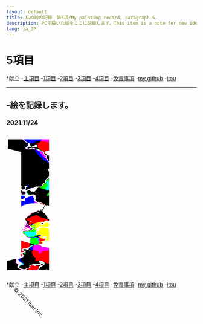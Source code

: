 ```yaml
---
layout: default
title: 私の絵の記録　第5項/My painting record, paragraph 5.
description: PCで描いた絵をここに記録します。This item is a note for new ideas.
lang: ja_JP
---
```

<hedar>
<link rel="stylesheet" href="style.css">
<h1>5項目</h1>
<p>*献立
-<a href="https://itou332.github.io/top_page/">主項目</a>
-<a href="https://itou332.github.io/">1項目</a>
-<a href="https://itou332.github.io/itou332a.github.io/">2項目</a>
-<a href="https://itou332.github.io/diary">3項目</a>
-<a href="https://itou332.github.io/today">4項目</a>
-<a href="https://itou332.github.io/Privacy-policy/">免責事項</a>
-<a href="https://github.com/itou332">my github</a>
-<a href="http://itou33good.starfree.jp/">itou</a>
</p>
</hedar>
<head>
<!-- Global site tag (gtag.js) - Google Analytics -->
<script async src="https://www.googletagmanager.com/gtag/js?id=G-REM6WSLP19"></script>
<script>
  window.dataLayer = window.dataLayer || [];
  function gtag(){dataLayer.push(arguments);}
  gtag('js', new Date());

  gtag('config', 'G-YWDRL1ZXBE');
</script>
<?xml version="1.0" encoding="UTF-8" standalone="no"?>
<!-- Created with Inkscape (http://www.inkscape.org/) -->
<!-- Favicon head tag -->
<link rel="icon" type="img/x-icon" href="./favicon.png">
<link rel="apple-touch-icon" href="./images/favicon.png" sizes="180x180">
<link rel="icon" type="image/png" href="./images/favicon.png" sizes="192x192">
<meta name="keywords" content="My painting record,記録,私">
<body>
<hr>
<h2>-絵を記録します。</h2>
<body>

<h3>2021.11/24</h3>

<svg
   width="30mm"
   height="100mm"
   viewBox="0 0 38.44514 118.95526"
   version="1.1"
   id="svg24227"
   inkscape:version="1.1 (c68e22c387, 2021-05-23)"
   sodipodi:docname="i1.svg"
   xmlns:inkscape="http://www.inkscape.org/namespaces/inkscape"
   xmlns:sodipodi="http://sodipodi.sourceforge.net/DTD/sodipodi-0.dtd"
   xmlns="http://www.w3.org/2000/svg"
   xmlns:svg="http://www.w3.org/2000/svg">
  <sodipodi:namedview
     id="namedview24229"
     pagecolor="#ffffff"
     bordercolor="#666666"
     borderopacity="1.0"
     inkscape:pageshadow="2"
     inkscape:pageopacity="0.0"
     inkscape:pagecheckerboard="0"
     inkscape:document-units="mm"
     showgrid="false"
     inkscape:zoom="0.69664703"
     inkscape:cx="276.32358"
     inkscape:cy="285.65399"
     inkscape:window-width="960"
     inkscape:window-height="986"
     inkscape:window-x="949"
     inkscape:window-y="-11"
     inkscape:window-maximized="0"
     inkscape:current-layer="layer1" />
  <defs
     id="defs24224">
    <rect
       x="406.23154"
       y="931.60522"
       width="10.04813"
       height="170.81821"
       id="rect42601" />
    <rect
       x="320.10471"
       y="480.87479"
       width="76.078697"
       height="106.22309"
       id="rect36503" />
    <rect
       x="185.17268"
       y="266.99316"
       width="371.78082"
       height="608.62958"
       id="rect24783" />
    <filter
       style="color-interpolation-filters:sRGB;"
       inkscape:label="Chromolitho"
       id="filter58720"
       x="-1.2534877"
       y="-0.40511461"
       width="3.5069754"
       height="1.8102292">
      <feComposite
         in="SourceGraphic"
         in2="SourceGraphic"
         operator="arithmetic"
         k1="2.1875"
         k2="1"
         result="composite1"
         id="feComposite58688" />
      <feConvolveMatrix
         in="composite1"
         kernelMatrix="0 250 0 250 -1935 250 0 250 0 "
         order="3 3"
         result="convolve1"
         id="feConvolveMatrix58690" />
      <feBlend
         in="convolve1"
         in2="composite1"
         mode="normal"
         result="blend1"
         id="feBlend58692" />
      <feGaussianBlur
         in="blend1"
         stdDeviation="1.57094"
         result="blur1"
         id="feGaussianBlur58694" />
      <feTurbulence
         baseFrequency="0.1004 0.17423"
         numOctaves="5"
         seed="175"
         type="fractalNoise"
         result="turbulence1"
         id="feTurbulence58696" />
      <feColorMatrix
         values="1 0 0 0 0 0 1 0 0 0 0 0 1 0 0 0 0 0 29.175 -14.5 "
         result="colormatrix1"
         id="feColorMatrix58698" />
      <feColorMatrix
         type="saturate"
         values="1"
         result="colormatrix2"
         id="feColorMatrix58700" />
      <feBlend
         in="colormatrix2"
         in2="blur1"
         mode="screen"
         result="blend2"
         id="feBlend58702" />
      <feColorMatrix
         in="blend2"
         type="saturate"
         values="1"
         result="colormatrix3"
         id="feColorMatrix58704" />
      <feComponentTransfer
         in="colormatrix3"
         result="component1"
         id="feComponentTransfer58712">
        <feFuncR
           type="discrete"
           tableValues="0 1 0 1 0"
           id="feFuncR58706" />
        <feFuncG
           type="discrete"
           tableValues="0 1 0 1 0"
           id="feFuncG58708" />
        <feFuncB
           type="discrete"
           tableValues="0 1 0 1 0"
           id="feFuncB58710" />
      </feComponentTransfer>
      <feColorMatrix
         values="1 0 0 0 0 0 1 0 0 0 0 0 1 0 0 -0.2125 -0.7154 -0.0721 1 0 "
         result="colormatrix4"
         id="feColorMatrix58714" />
      <feColorMatrix
         in="colormatrix4"
         values="1 0 0 0 0 0 1 0 0 0 0 0 1 0 0 0 0 0 15 0 "
         result="colormatrix5"
         id="feColorMatrix58716" />
      <feComposite
         in2="SourceGraphic"
         operator="in"
         result="fbSourceGraphic"
         id="feComposite58718" />
      <feColorMatrix
         result="fbSourceGraphicAlpha"
         in="fbSourceGraphic"
         values="0 0 0 -1 0 0 0 0 -1 0 0 0 0 -1 0 0 0 0 1 0"
         id="feColorMatrix58844" />
      <feComposite
         in2="fbSourceGraphic"
         id="feComposite58846"
         in="fbSourceGraphic"
         operator="arithmetic"
         k1="2.1875"
         k2="1"
         result="composite1" />
      <feConvolveMatrix
         id="feConvolveMatrix58848"
         in="composite1"
         kernelMatrix="0 250 0 250 -1935 250 0 250 0 "
         order="3 3"
         result="convolve1" />
      <feBlend
         in2="composite1"
         id="feBlend58850"
         in="convolve1"
         mode="normal"
         result="blend1" />
      <feGaussianBlur
         id="feGaussianBlur58852"
         in="blend1"
         stdDeviation="1.57094"
         result="blur1" />
      <feTurbulence
         id="feTurbulence58854"
         baseFrequency="0.1004 0.17423"
         numOctaves="5"
         seed="175"
         type="fractalNoise"
         result="turbulence1" />
      <feColorMatrix
         id="feColorMatrix58856"
         values="1 0 0 0 0 0 1 0 0 0 0 0 1 0 0 0 0 0 29.175 -14.5 "
         result="colormatrix1" />
      <feColorMatrix
         id="feColorMatrix58858"
         type="saturate"
         values="1"
         result="colormatrix2" />
      <feBlend
         in2="blur1"
         id="feBlend58860"
         in="colormatrix2"
         mode="screen"
         result="blend2" />
      <feColorMatrix
         id="feColorMatrix58862"
         in="blend2"
         type="saturate"
         values="1"
         result="colormatrix3" />
      <feComponentTransfer
         id="feComponentTransfer58864"
         in="colormatrix3"
         result="component1">
        <feFuncR
           id="feFuncR58866"
           type="discrete"
           tableValues="0 1 0 1 0" />
        <feFuncG
           id="feFuncG58868"
           type="discrete"
           tableValues="0 1 0 1 0" />
        <feFuncB
           id="feFuncB58870"
           type="discrete"
           tableValues="0 1 0 1 0" />
      </feComponentTransfer>
      <feColorMatrix
         id="feColorMatrix58872"
         values="1 0 0 0 0 0 1 0 0 0 0 0 1 0 0 -0.2125 -0.7154 -0.0721 1 0 "
         result="colormatrix4" />
      <feColorMatrix
         id="feColorMatrix58874"
         in="colormatrix4"
         values="1 0 0 0 0 0 1 0 0 0 0 0 1 0 0 0 0 0 15 0 "
         result="colormatrix5" />
      <feComposite
         in2="fbSourceGraphic"
         id="feComposite58876"
         operator="in"
         result="composite2" />
    </filter>
    <filter
       inkscape:label="Burst"
       inkscape:menu="Textures"
       inkscape:menu-tooltip="Burst balloon texture crumpled and with holes"
       style="color-interpolation-filters:sRGB;"
       id="filter62322"
       x="-0.0091371145"
       y="-0.0093203795"
       width="1.0182742"
       height="1.0186408">
      <feTurbulence
         type="fractalNoise"
         numOctaves="3"
         baseFrequency="1"
         seed="0"
         result="result0"
         id="feTurbulence62312" />
      <feColorMatrix
         result="result4"
         values="0"
         type="saturate"
         id="feColorMatrix62314" />
      <feComposite
         in="SourceGraphic"
         in2="result4"
         operator="arithmetic"
         k1="1.25"
         k2="0.5"
         k3="0.5"
         result="result2"
         id="feComposite62316" />
      <feBlend
         result="result5"
         mode="normal"
         in="result2"
         in2="SourceGraphic"
         id="feBlend62318" />
      <feComposite
         in="result5"
         in2="SourceGraphic"
         operator="in"
         result="fbSourceGraphic"
         id="feComposite62320" />
      <feColorMatrix
         result="fbSourceGraphicAlpha"
         in="fbSourceGraphic"
         values="0 0 0 -1 0 0 0 0 -1 0 0 0 0 -1 0 0 0 0 1 0"
         id="feColorMatrix62488" />
      <feTurbulence
         id="feTurbulence62490"
         seed="8"
         type="fractalNoise"
         baseFrequency="0.03"
         numOctaves="5"
         result="result8"
         in="fbSourceGraphic" />
      <feColorMatrix
         id="feColorMatrix62492"
         values="1 0 0 0 0 0 1 0 0 0 0 0 1 0 0 0 0 0 4 -0.7 "
         result="result5" />
      <feComposite
         in2="result5"
         id="feComposite62494"
         result="result11"
         operator="in"
         in="fbSourceGraphic" />
      <feDisplacementMap
         in2="result8"
         id="feDisplacementMap62496"
         result="result4"
         scale="50"
         yChannelSelector="G"
         xChannelSelector="R"
         in="result11" />
      <feComposite
         in2="fbSourceGraphicAlpha"
         id="feComposite62498"
         result="result7"
         operator="arithmetic"
         in="result4"
         k2="1.3" />
      <feColorMatrix
         id="feColorMatrix62500"
         result="fbSourceGraphicAlpha"
         in="result7"
         values="1 0 0 -1 0 1 0 1 -1 0 1 0 0 -1 0 -0.8 -1 0 4 -2.5 " />
      <feGaussianBlur
         id="feGaussianBlur62502"
         stdDeviation="0.5"
         result="result10" />
      <feDiffuseLighting
         id="feDiffuseLighting62504"
         surfaceScale="15"
         diffuseConstant="0.4"
         result="result6"
         lighting-color="rgb(255,255,255)"
         in="result10">
        <feDistantLight
           id="feDistantLight62506"
           azimuth="235"
           elevation="25" />
      </feDiffuseLighting>
      <feComposite
         in2="result7"
         id="feComposite62508"
         operator="in"
         result="result2"
         in="result6" />
      <feComposite
         in2="result7"
         id="feComposite62510"
         operator="arithmetic"
         k2="0.8"
         k3="0.8"
         result="result12" />
      <feBlend
         in2="result12"
         id="feBlend62512"
         mode="lighten" />
    </filter>
  </defs>
  <g
     inkscape:label="レイヤー 1"
     inkscape:groupmode="layer"
     id="layer1"
     transform="translate(-18.702238,-59.777865)">
    <text
       xml:space="preserve"
       transform="matrix(6.3908807,0,0,6.3908807,-1169.702,-1762.4719)"
       id="text24781"
       style="font-size:40px;line-height:1.25;font-family:'Mongolian Baiti';-inkscape-font-specification:'Mongolian Baiti';white-space:pre;shape-inside:url(#rect24783);filter:url(#filter58720)"><tspan
         x="185.17188"
         y="303.74609"
         id="tspan62685"><tspan
           style="font-weight:bold;font-family:'Microsoft Himalaya';-inkscape-font-specification:'Microsoft Himalaya Bold'"
           id="tspan62683">i</tspan></tspan></text>
    <text
       xml:space="preserve"
       transform="scale(0.26458333)"
       id="text42599"
       style="font-size:40px;line-height:1.25;font-family:'Mongolian Baiti';-inkscape-font-specification:'Mongolian Baiti';white-space:pre;shape-inside:url(#rect42601)" />
  </g>
</svg>

</body>
<footer>
<div>
*献立
-<a href="https://itou332.github.io/top_page/">主項目</a>
-<a href="https://itou332.github.io/">1項目</a>
-<a href="https://itou332.github.io/itou332a.github.io/">2項目</a>
-<a href="https://itou332.github.io/diary">3項目</a>
-<a href="https://itou332.github.io/today">4項目</a>
-<a href="https://itou332.github.io/Privacy-policy/">免責事項</a>
-<a href="https://github.com/itou332">my github</a>
-<a href="http://itou33good.starfree.jp/">itou</a>
</div>
  <svg xmlns="http://www.w3.org/2000/svg" width="200" height="250">
   <text x="0" y="30" transform="rotate(45 40,40)">
 © 2021 itou Inc.
                </text>
                </div>
</footer>

